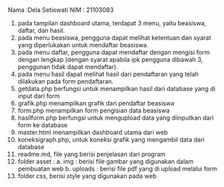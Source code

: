 Nama :Dela Setiowati
NIM : 21103083

1. pada tampilan dashboard utama, terdapat 3 menu, yaitu beasiswa, daftar, dan hasil.
2. pada menu beasiswa, pengguna dapat melihat ketentuan dan syarat yang diperlukakan untuk mendaftar beasiswa.
3. pada menu daftar, pengguna dapat mendaftar dengan mengisi form dengan lengkap (dengan syarat apabila ipk pengguna dibawah 3, penggunan tidak dapat mendaftar).
4. pada menu hasil dapat melihat hasil dari pendaftaran yang telah dilakukan pada form pendaftaran.
5. getdata.php berfungsi untuk menampilkan hasil dari database yang di input dari form
6. grafik.php menampilkan grafik dari pendaftar beasiswa
7. form.php menampilkan form pengisian data beasiswa
8. hasilform.php berfungsi untuk mengupload data yang diinputkan dari form ke database
9. master.html menampilkan dashboard utama dari web
10. koneksigraph.php, untuk koneksi grafik yang mengambil data dari database
11. readme.md, file yang berisi penjelasan dari program
12. folder asset :
    a. img : berisi file gambar yang digunakan dalam pembuatan web
    b. uploads : berisi file pdf yang di upload melalui form
13. folder css, berisi style yang digunakan pada web
